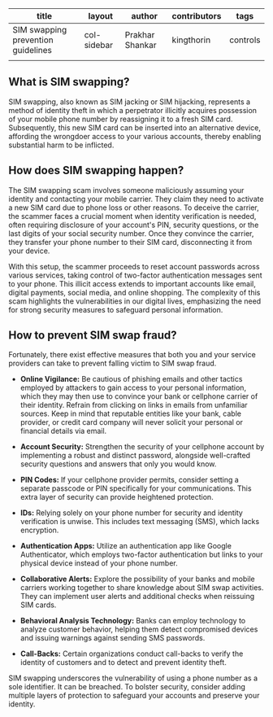 
|                title                |    layout     |     author      | contributors  |     tags   |
| ----------------------------------- | ------------- | --------------- | ------------- | ---------- |
| SIM swapping prevention guidelines  | col-sidebar   | Prakhar Shankar | kingthorin    |  controls  |
|                                     |               |                 |               |            |

## What is SIM swapping?

SIM swapping, also known as SIM jacking or SIM hijacking, represents a method of identity theft in which a perpetrator illicitly acquires possession of your mobile phone number by reassigning it to a fresh SIM card. Subsequently, this new SIM card can be inserted into an alternative device, affording the wrongdoer access to your various accounts, thereby enabling substantial harm to be inflicted.

## How does SIM swapping happen?

The SIM swapping scam involves someone maliciously assuming your identity and contacting your mobile carrier. They claim they need to activate a new SIM card due to phone loss or other reasons. To deceive the carrier, the scammer faces a crucial moment when identity verification is needed, often requiring disclosure of your account's PIN, security questions, or the last digits of your social security number. Once they convince the carrier, they transfer your phone number to their SIM card, disconnecting it from your device.

With this setup, the scammer proceeds to reset account passwords across various services, taking control of two-factor authentication messages sent to your phone. This illicit access extends to important accounts like email, digital payments, social media, and online shopping. The complexity of this scam highlights the vulnerabilities in our digital lives, emphasizing the need for strong security measures to safeguard personal information.

## How to prevent SIM swap fraud?

Fortunately, there exist effective measures that both you and your service providers can take to prevent falling victim to SIM swap fraud.

* **Online Vigilance:** Be cautious of phishing emails and other tactics employed by attackers to gain access to your personal information, which they may then use to convince your bank or cellphone carrier of their identity. Refrain from clicking on links in emails from unfamiliar sources. Keep in mind that reputable entities like your bank, cable provider, or credit card company will never solicit your personal or financial details via email.

* **Account Security:** Strengthen the security of your cellphone account by implementing a robust and distinct password, alongside well-crafted security questions and answers that only you would know.

* **PIN Codes:** If your cellphone provider permits, consider setting a separate passcode or PIN specifically for your communications. This extra layer of security can provide heightened protection.

* **IDs:** Relying solely on your phone number for security and identity verification is unwise. This includes text messaging (SMS), which lacks encryption.

* **Authentication Apps:** Utilize an authentication app like Google Authenticator, which employs two-factor authentication but links to your physical device instead of your phone number.

* **Collaborative Alerts:** Explore the possibility of your banks and mobile carriers working together to share knowledge about SIM swap activities. They can implement user alerts and additional checks when reissuing SIM cards.

* **Behavioral Analysis Technology:** Banks can employ technology to analyze customer behavior, helping them detect compromised devices and issuing warnings against sending SMS passwords.

* **Call-Backs:** Certain organizations conduct call-backs to verify the identity of customers and to detect and prevent identity theft.

SIM swapping underscores the vulnerability of using a phone number as a sole identifier. It can be breached. To bolster security, consider adding multiple layers of protection to safeguard your accounts and preserve your identity.
